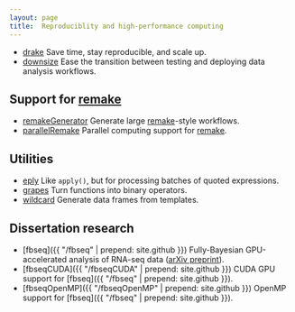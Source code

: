```yaml
---
layout: page
title:  Reproduciblity and high-performance computing
---
```


- [drake](https://ropensci.github.io/drake/) Save time, stay reproducible, and scale up.
- [downsize](https://CRAN.R-project.org/package=downsize) Ease the transition between testing and deploying data analysis workflows.

## Support for [remake](https://github.com/richfitz/remake)

- [remakeGenerator](https://www.github.com/wlandau/remakeGenerator) Generate large [remake](https://github.com/richfitz/remake)-style workflows.
- [parallelRemake](https://www.github.com/wlandau/parallelRemake) Parallel computing support for [remake](https://github.com/richfitz/remake).

## Utilities

- [eply](https://CRAN.R-project.org/package=eply) Like `apply()`, but for processing batches of quoted expressions.
- [grapes](https://CRAN.R-project.org/package=grapes) Turn functions into binary operators.
- [wildcard](https://CRAN.R-project.org/package=wildcard) Generate data frames from templates.

## Dissertation research

- [fbseq]({{ "/fbseq" | prepend: site.github }}) Fully-Bayesian GPU-accelerated analysis of RNA-seq data ([arXiv preprint](http://arxiv.org/abs/1606.06659)).
- [fbseqCUDA]({{ "/fbseqCUDA" | prepend: site.github }}) CUDA GPU support for [fbseq]({{ "/fbseq" | prepend: site.github }}).
- [fbseqOpenMP]({{ "/fbseqOpenMP" | prepend: site.github }}) OpenMP support for [fbseq]({{ "/fbseq" | prepend: site.github }}).
